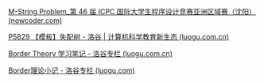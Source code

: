 [M-String Problem_第 46 届 ICPC 国际大学生程序设计竞赛亚洲区域赛（沈阳） (nowcoder.com)](https://ac.nowcoder.com/acm/contest/24346/M)

[P5829 【模板】失配树 - 洛谷 | 计算机科学教育新生态 (luogu.com.cn)](https://www.luogu.com.cn/problem/P5829)

[Border Theory 学习笔记 - 洛谷专栏 (luogu.com.cn)](https://www.luogu.com.cn/article/nbz2k022)

[Border理论小记 - 洛谷专栏 (luogu.com)](https://www.luogu.com/article/ds5cz0sg)

